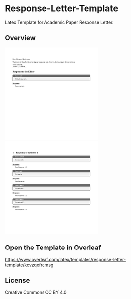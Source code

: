 # Response-Letter-Template
Latex Template for  Academic Paper Response Letter. 

## Overview
<img src="./overview/page1.jpg" alt="page1" width="300"> <img src="./overview/page2.jpg" alt="page2" width="300">

## Open the Template in Overleaf
https://www.overleaf.com/latex/templates/response-letter-template/kcvzqxfrqmsg

## License
Creative Commons CC BY 4.0
